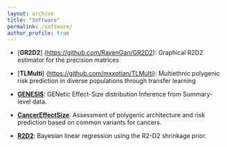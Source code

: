 ```yaml
---
layout: archive
title: "Software"
permalink: /software/
author_profile: true
---
```




* [**GR2D2**] (https://github.com/RavenGan/GR2D2):  Graphical R2D2 estimator   for the precision matrices


* [**TLMulti**] (https://github.com/mxxptian/TLMulti): Multiethnic polygenic risk prediction in diverse populations through transfer learning



* [**GENESIS**](https://github.com/yandorazhang/GENESIS): GENetic Effect-Size distribution Inference from Summary-level data.  

* [**CancerEffectSize**](https://github.com/yandorazhang/CancerEffectSize): Assessment of polygenic architecture and risk prediction based on common variants for cancers.  

* [**R2D2**](https://github.com/yandorazhang/R2D2): Bayesian linear regression using the R2-D2 shrinkage prior. 
